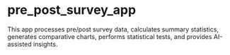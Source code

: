 # pre_post_survey_app
This app processes pre/post survey data, calculates summary statistics, generates comparative charts, performs statistical tests, and provides AI-assisted insights.
